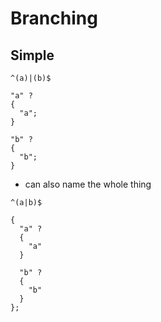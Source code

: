 # Branching



## Simple

```
^(a)|(b)$
```

```
"a" ?
{
  "a";
}

"b" ?
{
  "b";
}
```

- can also name the whole thing

```
^(a|b)$
```

```
{
  "a" ?
  {
    "a"
  }

  "b" ?
  {
    "b"
  }
};
```
